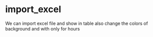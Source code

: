 # import_excel
We can import excel file and show in table  also change the colors of background and with only for hours
